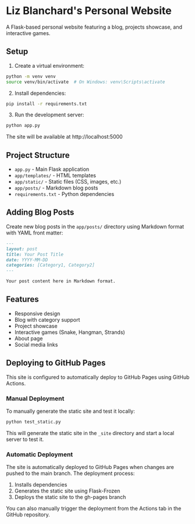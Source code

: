 # Liz Blanchard's Personal Website

A Flask-based personal website featuring a blog, projects showcase, and interactive games.

## Setup

1. Create a virtual environment:
```bash
python -m venv venv
source venv/bin/activate  # On Windows: venv\Scripts\activate
```

2. Install dependencies:
```bash
pip install -r requirements.txt
```

3. Run the development server:
```bash
python app.py
```

The site will be available at http://localhost:5000

## Project Structure

- `app.py` - Main Flask application
- `app/templates/` - HTML templates
- `app/static/` - Static files (CSS, images, etc.)
- `app/posts/` - Markdown blog posts
- `requirements.txt` - Python dependencies

## Adding Blog Posts

Create new blog posts in the `app/posts/` directory using Markdown format with YAML front matter:

```markdown
---
layout: post
title: Your Post Title
date: YYYY-MM-DD
categories: [Category1, Category2]
---

Your post content here in Markdown format.
```

## Features

- Responsive design
- Blog with category support
- Project showcase
- Interactive games (Snake, Hangman, Strands)
- About page
- Social media links

## Deploying to GitHub Pages

This site is configured to automatically deploy to GitHub Pages using GitHub Actions.

### Manual Deployment

To manually generate the static site and test it locally:

```bash
python test_static.py
```

This will generate the static site in the `_site` directory and start a local server to test it.

### Automatic Deployment

The site is automatically deployed to GitHub Pages when changes are pushed to the main branch. The deployment process:

1. Installs dependencies
2. Generates the static site using Flask-Frozen
3. Deploys the static site to the gh-pages branch

You can also manually trigger the deployment from the Actions tab in the GitHub repository.
